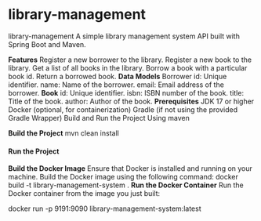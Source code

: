 # library-management
library-management
A simple library management system API built with Spring Boot and Maven.

**Features**
Register a new borrower to the library.
Register a new book to the library.
Get a list of all books in the library.
Borrow a book with a particular book id.
Return a borrowed book.
**Data Models**
Borrower
id: Unique identifier.
name: Name of the borrower.
email: Email address of the borrower.
**Book**
id: Unique identifier.
isbn: ISBN number of the book.
title: Title of the book.
author: Author of the book.
**Prerequisites**
JDK 17 or higher
Docker (optional, for containerization)
Gradle (if not using the provided Gradle Wrapper)
Build and Run the Project
Using maven


**Build the Project**
mvn clean install

#### Run the Project

**Build the Docker Image**
Ensure that Docker is installed and running on your machine.
Build the Docker image using the following command:
docker build -t library-management-system .
**Run the Docker Container**
Run the Docker container from the image you just built:

docker run -p 9191:9090 library-management-system:latest
